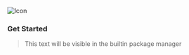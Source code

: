 ![Icon](https://raw.githubusercontent.com/GithubUser/OneWare.PslExtension/main/Icon.png)

### Get Started

> This text will be visible in the builtin package manager
